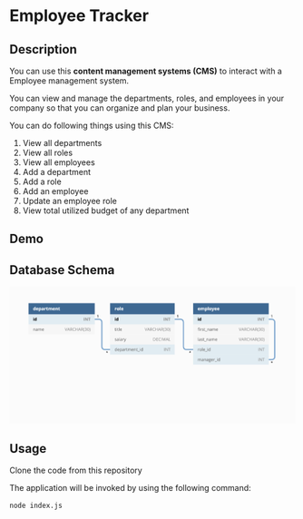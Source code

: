 # Employee Tracker

## Description

You can use this **content management systems (CMS)** to interact with a Employee management system.

You can view and manage the departments, roles, and employees in your company
so that you can organize and plan your business.

You can do following things using this CMS:

1. View all departments
2. View all roles
3. View all employees
4. Add a department
5. Add a role
6. Add an employee
7. Update an employee role
8. View total utilized budget of any department

## Demo

## Database Schema

![database schema](https://github.com/DivorceSurvivor/employee_tracker_hw12/blob/main/Assets/database.png?raw=true)

## Usage

Clone the code from this repository

The application will be invoked by using the following command:

```bash
node index.js
```
